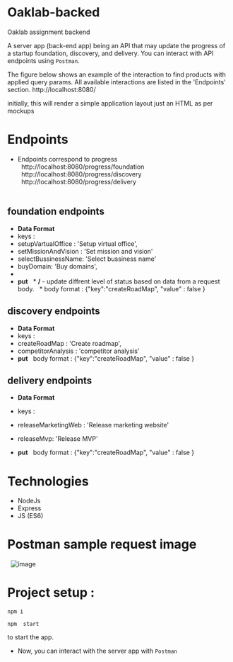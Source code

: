 # Oaklab-backed

Oaklab assignment backend

A server app (back-end app) being an API that may update the progress of a startup foundation, discovery, and delivery. You can interact with API endpoints using `Postman`.

The figure below shows an example of the interaction to find products with applied query params. All available interactions are listed in the 'Endpoints' section.
http://localhost:8080/

initially, this will render a simple application layout just an HTML as per mockups 

# Endpoints
* Endpoints correspond to progress <br />
  http://localhost:8080/progress/foundation <br />
  http://localhost:8080/progress/discovery <br />
  http://localhost:8080/progress/delivery <br />
  

## foundation endpoints
* **Data Format**
*  keys : 
*  setupVartualOffice : 'Setup virtual office',
*  setMissionAndVision : 'Set mission and vision'
*  selectBussinessName: 'Select bussiness name'
*  buyDomain: 'Buy domains',
*  
* **put**
  * **/** - update diffrent level of status based on data from a request body.
  * body format : {"key":"createRoadMap", "value" : false }

## discovery endpoints
* **Data Format**
*  keys : 
*  createRoadMap : 'Create roadmap',
*  competitorAnalysis : 'competitor analysis'
* **put**
  body format : {"key":"createRoadMap", "value" : false }
  
## delivery endpoints
* **Data Format**
*  keys : 
*  releaseMarketingWeb : 'Release marketing website'
*  releaseMvp: 'Release MVP'

* **put**
  body format : {"key":"createRoadMap", "value" : false }
 

# Technologies
* NodeJs
* Express
* JS (ES6)

# Postman sample request image 
  ![image](https://user-images.githubusercontent.com/12995125/132996885-8d74479d-d7b9-4a7a-ac2b-319017a577ff.png)

# Project setup : 
```
npm i
```

```
npm  start
```
to start the app.
* Now, you can interact with the server app with `Postman` 
